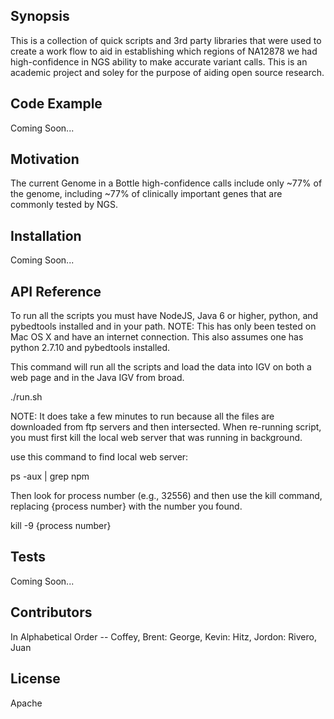 ## Synopsis

This is a collection of quick scripts and 3rd party libraries that were used to create a work flow to aid in establishing which regions of NA12878 we had high-confidence in NGS ability to make accurate variant calls. This is an academic project and soley for the purpose of aiding open source research.

## Code Example

Coming Soon...

## Motivation

The current Genome in a Bottle high-confidence calls include only ~77% of the genome, including ~77% of clinically important genes that are commonly tested by NGS.

## Installation

Coming Soon...

## API Reference

To run all the scripts you must have NodeJS, Java 6 or higher, python, and pybedtools installed and in your path.
NOTE: This has only been tested on Mac OS X and have an internet connection. This also assumes one has python 2.7.10 and pybedtools installed.

This command will run all the scripts and load the data into IGV on both a web page and in the Java IGV from broad.

./run.sh

NOTE: It does take a few minutes to run because all the files are downloaded from ftp servers and then intersected.
When re-running script, you must first kill the local web server that was running in background.

use this command to find local web server:

ps -aux | grep npm

Then look for process number (e.g., 32556) and then use the kill command, replacing {process number} with the number you found.

kill -9 {process number}

## Tests

Coming Soon...

## Contributors

In Alphabetical Order -- Coffey, Brent: George, Kevin: Hitz, Jordon: Rivero, Juan

## License

Apache
